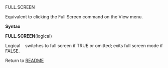 FULL.SCREEN

Equivalent to clicking the Full Screen command on the View menu.

**Syntax**

**FULL.SCREEN**(logical)

Logical&nbsp;&nbsp;&nbsp;&nbsp;switches to full screen if TRUE or
omitted; exits full screen mode if FALSE.



Return to [README](README.md)

